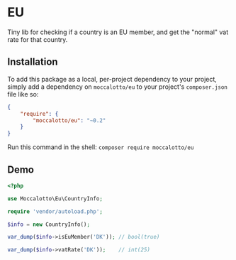 # EU

Tiny lib for checking if a country is an EU member, and get the "normal" vat rate for that country.

## Installation

To add this package as a local, per-project dependency to your project, simply add a dependency on
 `moccalotto/eu` to your project's `composer.json` file like so:

```json
{
    "require": {
        "moccalotto/eu": "~0.2"
    }
}
```

Run this command in the shell: `composer require moccalotto/eu`


## Demo

```php
<?php

use Moccalotto\Eu\CountryInfo;

require 'vendor/autoload.php';

$info = new CountryInfo();

var_dump($info->isEuMember('DK')); // bool(true)

var_dump($info->vatRate('DK'));    // int(25)
```
